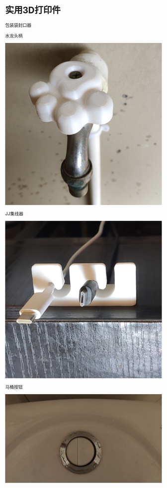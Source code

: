 # 实用3D打印件

包装袋封口器

水龙头柄

![](./images/handle_taps.jpg)

JJ集线器

![](./images/concentrator_JJ.jpg)

马桶按钮

![](./images/toilet_button.jpg)
